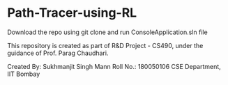 # Path-Tracer-using-RL
Download the repo using git clone and run ConsoleApplication.sln file

This repository is created as part of R&D Project - CS490, under the guidance of Prof. Parag Chaudhari.

Created By:
Sukhmanjit Singh Mann
Roll No.: 180050106
CSE Department, IIT Bombay
